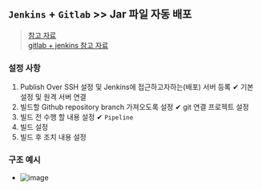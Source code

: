## `Jenkins` + `Gitlab` >> Jar 파일 자동 배포
> [참고 자료](https://hwannny.tistory.com/108) <br>
> [gitlab + jenkins 참고 자료](https://velog.io/@hmyanghm/Jenkins%EC%97%90-GitLab-%EC%A0%80%EC%9E%A5%EC%86%8C-%EC%97%B0%EB%8F%99)

### 설정 사항
1. Publish Over SSH 설정 및 Jenkins에 접근하고자하는(배포) 서버 등록 ✔ 기본 설정 및 원격 서버 연결
2. 빌드할 Github repository branch 가져오도록 설정 ✔ git 연결 프로젝트 설정
3. 빌드 전 수행 할 내용 설정  ✔ `Pipeline`
4. 빌드 설정 
5. 빌드 후 조치 내용 설정

### 구조 예시
- ![image](https://user-images.githubusercontent.com/61215550/168242335-ca7b1243-6bab-49d9-a799-ccaad54d9000.png)
